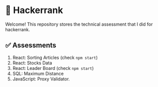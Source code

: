 🥇 Hackerrank
=============

Welcome! This repository stores the technical assessment that I did for hackerrank.

✅ Assessments
---------------

1. React: Sorting Articles (check `npm start`)
2. React: Stocks Data
3. React: Leader Board (check `npm start`)
4. SQL: Maximum Distance
5. JavaScript: Proxy Validator.

